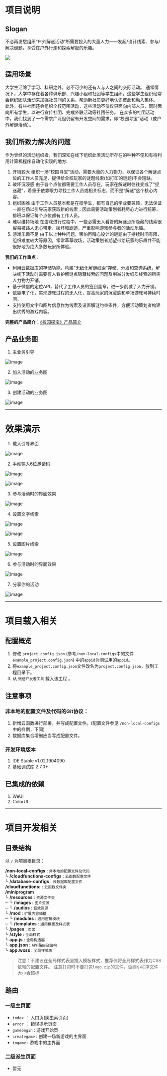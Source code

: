 # 项目说明
## Slogan
不必再发愁组织“户外解谜活动”所需要投入的大量人力——发起/设计线索、参与/解决谜题，享受在户外行走和探索解密的乐趣。


![](others/share_code.png)


## 适用场景
大学生活除了学习、科研之外，必不可少的还有人与人之间的交际活动。
通常情况下，大学中存在着各种俱乐部、兴趣小组和社团等学生组织，这些学生组织经常会组织团队活动来加强社员间的关系、帮助新社员更好地认识彼此和融入集体。
此外，有些社团还会组织全校范围活动，这些活动不仅仅只面向内部人员，同时面向所有学生，以进行宣传社团、完成外联活动等社团任务。
在众多的社团活动中，我们找到了一个需求广泛但仍留有开发空间的需求，即“校园寻宝”活动（或户外解谜活动）。

## 我们所致力解决的问题
作为曾经的活动组织者，我们深知在线下组织此类活动所存在的种种不便和有待利用计算机程序自动化实现的地方:
1. 开销较大
组织一场“校园寻宝”活动，需要大量的人力物力，以保证各个解谜点位的工作人员充足、提供给全校玩家的谜题线索(如打印的谜题)不会短缺。
2. 破坏沉浸感
由于各个点位都需要工作人员存在，玩家在解谜时往往变成了“捉迷藏”，着重于依靠眼力寻找工作人员或相关标志，而不是“解谜”这个核心内容。
3. 组织困难
由于工作人员基本都是在校学生，都有自己的学业要兼顾，无法保证一直在场以引导玩家获取新的线索；因此需要活动策划者耗尽心力进行统筹、排班以保证每个点位都有工作人员。
4. 难以维持场地
在游戏进行过程中，一些必需无人看管的解谜点所隐藏的线索很容易被路人无心带走、破坏和剧透，严重影响游戏参与者的活动乐趣。
5. 游戏乐趣不足
由于以上种种问题，哪怕再精心设计的谜题由于持续时间有限、组织难度较大等原因，常常草草收场，活动策划者期望带给玩家的乐趣并不能很好地为绝大多数玩家所体验。


**我们的工作重点**：
- 利用云数据库的存储功能，构建“无纸化解谜线索”存储、分发和查询系统，解决线下活动时需要有人看护解谜点隐藏线索的问题及削减分发纸质线索的所需人力物力开销。
- 基于微信的定位API，替代了工作人员的签到盖章，进一步削减了人力开销。
- 依靠电子化，实现游戏过程的无人化，提高玩家的沉浸感和单场游戏可持续时间。
- 支持使用文字和图片信息作为线索及设置解谜约束条件，方便活动策划者构建出优秀的游戏内容。

**完整的产品简介：**[《校园探宝》产品简介](https://github.com/WhiteRobe/TreasureHunter/blob/master/others/introduce.pdf)

## 产品业务图
1. 主业务引导

![image](others/main.jpg)

2. 加入活动的业务图

![image](others/ingame_liucheng.jpg)

3. 创建活动的业务图

![image](others/creategame_liucheng.jpg)

---

# 效果演示

1. 载入引导界面

![image](others/loading.jpg)

2. 手动输入6位邀请码

![image](others/joingamebyinvite.jpg)

![image](others/joingamebyinvite2.jpg)

3. 参与活动时的界面效果

![image](others/ingame.jpg)

4. 设置文字线索

![image](others/samplerume.jpg)


![image](others/setinfowithtext.jpg)

5. 设置图片线索

![image](others/setinfowithpic.jpg)

6. 参与活动时的界面效果

![image](others/share_code.png)


7. 分享你的活动

![image](others/sharegame.jpg)

---

# 项目载入相关
## 配置概览
1. 修改 `project.config.json` (参考`/non-local-configs`中的文件`example_project.config.json`) 中的`appid`为测试用的`appid`。
2. 将`example_project.config.json`文件改名为`project.config.json`，放到工程目录下。
2. 从 `微信开发者工具` 载入该工程 。

## 注意事项
### 非本地的配置文件及代码的Git协议：
1. 新增云函数进行部署，并写成配置文件。(配置文件参见 `/non-local-configs` 中的样例，下同)
2. 数据库集合增删应当写成配置文件。

### 开发环境版本
1. IDE Stable v1.02.1904090
2. 基础调试库 2.7.0+

## 已集成的依赖
1. WeUI
2. ColorUI

---

# 项目开发相关
## 目录结构
以 `/` 为项目根目录：

**/non-local-configs** : `非本地的配置文件及代码`<br/>
└ **/cloudfunctions-configs** : `云函数配置文件`<br/>
└ **/database-configs** : `云数据库配置文件`<br/>
**/cloudfunctions:** : `云函数文件夹`<br/>
**/miniprogram**<br/>
└ **/resources** : `资源文件夹`<br/>
─ └ **/images** : `图片资源`<br/>
─ └ **/audios** : `音效资源`<br/>
└ **/mod** : `扩展内容插槽`<br/>
─ └ **/modules** : `通用逻辑模块`<br/>
─ └ **/templates** : `通用模板及样式表`<br/>
└ **/pages** : `页面`<br/>
└ **/style** : `全局样式`<br/>
└ **app.js** : `全局构造器`<br/>
└ **app.json** : `APP路由及结构`<br/>
└ **app.wxss** : `全局样式表`<br/>

> 注意：不建议在全局样式表里插入模板样式，推荐仅将全局样式表作为CSS依赖的配置文件。
> 注意打包时不要打包`logo.zip`的文件，否则小程序文件大小会超标

## 路由
### 一级主页面
- `index` ： 入口页(爬虫索引页)
- `error` ： 错误提示页面
- `gamebegin` : 游戏开始页
- `creategame` : 创建一场新游戏的主界面
- `ingame` : 游戏中的主界面

### 二级派生页面
- 暂无
